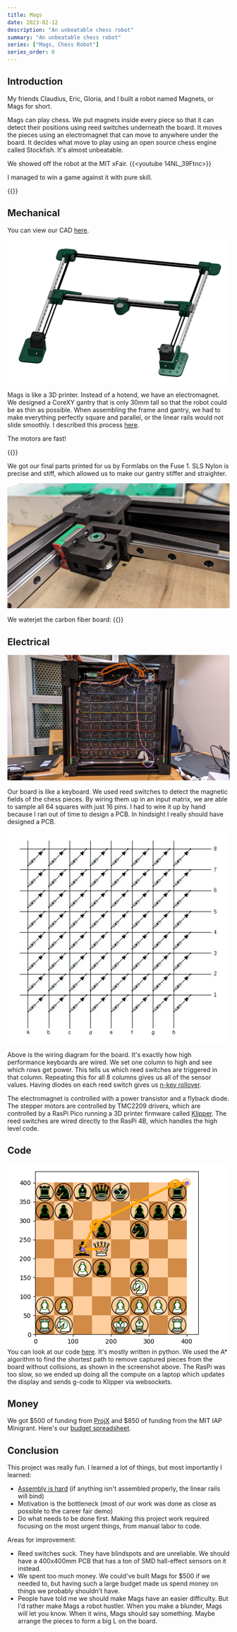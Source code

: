 ```yaml
---
title: Mags
date: 2023-02-12
description: "An unbeatable chess robot"
summary: "An unbeatable chess robot"
series: ["Mags, Chess Robot"]
series_order: 0
---
```

## Introduction

My friends Claudius, Eric, Gloria, and I built a robot named Magnets, or Mags for short. 

Mags can play chess. We put magnets inside every piece so that it can detect their positions using reed switches underneath the board. It moves the pieces using an electromagnet that can move to anywhere under the board. It decides what move to play using an open source chess engine called Stockfish. It's almost unbeatable.

We showed off the robot at the MIT xFair.
{{<youtube 14NL_39Ftnc>}}

I managed to win a game against it with pure skill.

{{<youtube _3VSHdZMGXc>}}

## Mechanical

You can view our CAD [here](https://cad.onshape.com/documents/2f3e28006e5b2cd6cd052bed/w/872351ec056974a435282c6c/e/d98ee53972011595aca895ee?renderMode=0&uiState=63c3c2efbb8ec706e89127de). 

![CAD](images/mags_gantry.png)

Mags is like a 3D printer. Instead of a hotend, we have an electromagnet. We designed a CoreXY gantry that is only 30mm tall so that the robot could be as thin as possible. When assembling the frame and gantry, we had to make everything perfectly square and parallel, or the linear rails would not slide smoothly. I described this process [here](https://kogappa.com/posts/mags_assembly).

The motors are fast!

{{<youtube V1EFO8Y7cPw>}}

We got our final parts printed for us by Formlabs on the Fuse 1. SLS Nylon is precise and stiff, which allowed us to make our gantry stiffer and straighter.

![Formlabs parts](images/mags_formlabs.jpg)

We waterjet the carbon fiber board:
{{<youtube _lpElcSVjb8>}}

## Electrical
![underside](images/mags_underside.jpg)

Our board is like a keyboard. We used reed switches to detect the magnetic fields of the chess pieces. By wiring them up in an input matrix, we are able to sample all 64 squares with just 16 pins. I had to wire it up by hand because I ran out of time to design a PCB. In hindsight I really should have designed a PCB.

![Input Matrix](images/input_matrix.jpg)

Above is the wiring diagram for the board. It's exactly how high performance keyboards are wired. We set one column to high and see which rows get power. This tells us which reed switches are triggered in that column. Repeating this for all 8 columns gives us all of the sensor values. Having diodes on each reed switch gives us [n-key rollover](https://en.wikipedia.org/wiki/Key_rollover).

The electromagnet is controlled with a power transistor and a flyback diode. The stepper motors are controlled by TMC2209 drivers, which are controlled by a RasPi Pico running a 3D printer firmware called [Klipper](https://www.klipper3d.org/). The reed switches are wired directly to the RasPi 4B, which handles the high level code.

## Code
![Path Planning](images/path_planning.png)
You can look at our code [here](https://github.com/cttdev/mags). It's mostly written in python. We used the A* algorithm to find the shortest path to remove captured pieces from the board without collisions, as shown in the screenshot above. The RasPi was too slow, so we ended up doing all the compute on a laptop which updates the display and sends g-code to Klipper via websockets.

## Money
We got $500 of funding from [ProjX](https://projx.mit.edu) and $850 of funding from the MIT IAP Minigrant. Here's our [budget spreadsheet](https://docs.google.com/spreadsheets/d/1yqGCbEJ-lgLs7kG5b4U-4LM2qvh067T2bJkhiu7EdD8/edit?usp=sharing). 

## Conclusion
This project was really fun. I learned a lot of things, but most importantly I learned:
 - [Assembly is hard](https://kogappa.com/posts/mags_assembly) (if anything isn't assembled properly, the linear rails will bind)
 - Motivation is the bottleneck (most of our work was done as close as possible to the career fair demo)
 - Do what needs to be done first. Making this project work required focusing on the most urgent things, from manual labor to code.
 
Areas for improvement:
 - Reed switches suck. They have blindspots and are unreliable. We should have a 400x400mm PCB that has a ton of SMD hall-effect sensors on it instead.
 - We spent too much money. We could've built Mags for $500 if we needed to, but having such a large budget made us spend money on things we probably shouldn't have.
 - People have told me we should make Mags have an easier difficulty. But I'd rather make Mags a robot hustler. When you make a blunder, Mags will let you know. When it wins, Mags should say something. Maybe arrange the pieces to form a big L on the board.
